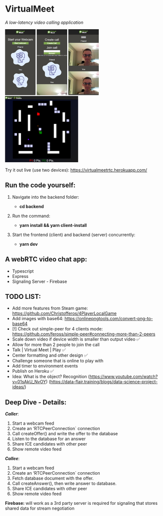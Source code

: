 # VirtualMeet

_A low-latency video calling application_

<p float="left">
  <img src="branding/previwImgVirtualMeet1.png" width="100" />
  <img src="branding/previwImgVirtualMeet2.png" width="100" /> 
  <img src="branding/previwImgVirtualMeet3.png" width="100" /> 
  <img src="branding/previwImgBattleTronics4.png" width="240" /> 
</p>

Try it out live (use two devices):
https://virtualmeetrtc.herokuapp.com/

## Run the code yourself:

1. Navigate into the backend folder:

   - **cd backend**

2. Run the command:

   - **yarn install && yarn client-install**

3. Start the frontend (client) and backend (server) concurrently:

   - **yarn dev**

## A webRTC video chat app:

- Typescript
- Express
- Signaling Server - Firebase

## TODO LIST:

- Add more features from Steam game: https://github.com/Christofferos/4PlayerLocalGame
- Add images with base64: https://onlinepngtools.com/convert-png-to-base64
- [!] Check out simple-peer for 4 clients mode: https://github.com/feross/simple-peer#connecting-more-than-2-peers
- Scale down video if device width is smaller than output video ✅
- Allow for more than 2 people to join the call
- Talk | Virtual Meet | Play ✅
- Center formatting and other design ✅
- Challenge someone that is online to play with
- Add timer to environment events
- Publish on Heroku ✅
- Idea: What is the object? Recognition (https://www.youtube.com/watch?v=01sAkU_NvOY)
  (https://data-flair.training/blogs/data-science-project-ideas/)

## Deep Dive - Details:

**_Caller_**:

1. Start a webcam feed
2. Create an ‘RTCPeerConnection` connection
3. Call createOffer() and write the offer to the database
4. Listen to the database for an answer
5. Share ICE candidates with other peer
6. Show remote video feed

**_Callee_**:

1. Start a webcam feed
2. Create an ‘RTCPeerConnection` connection
3. Fetch database document with the offer.
4. Call createAnswer(), then write answer to database.
5. Share ICE candidates with other peer
6. Show remote video feed

**Firebase:** will work as a 3rd party server is required for signaling that stores shared data for
stream negotiation
